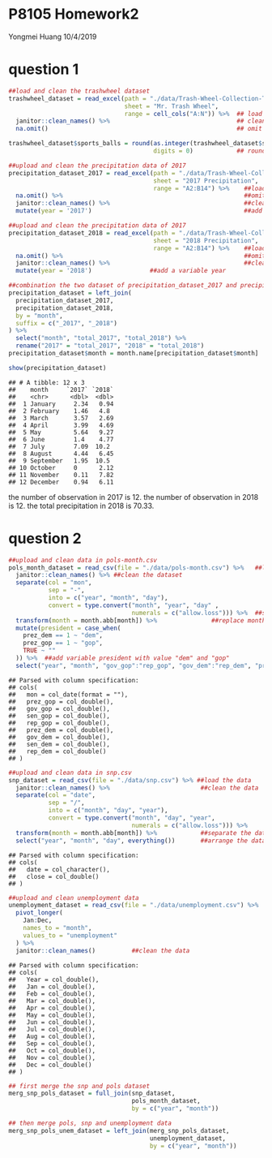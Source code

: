 P8105 Homework2
================
Yongmei Huang
10/4/2019

# question 1

``` r
##load and clean the trashwheel dataset
trashwheel_dataset = read_excel(path = "./data/Trash-Wheel-Collection-Totals-8-6-19.xlsx", 
                                sheet = "Mr. Trash Wheel",
                                range = cell_cols("A:N")) %>%  ## load the xlsx file
  janitor::clean_names() %>%                                   ## clean the dataset
  na.omit()                                                    ## omit row with NULL data    

trashwheel_dataset$sports_balls = round(as.integer(trashwheel_dataset$sports_balls), 
                                        digits = 0)            ## round the sports balls to nearest inter
```

``` r
##upload and clean the precipitation data of 2017
precipitation_dataset_2017 = read_excel(path = "./data/Trash-Wheel-Collection-Totals-8-6-19.xlsx", 
                                        sheet = "2017 Precipitation", 
                                        range = "A2:B14") %>%    ##load the precipitation data of 2017
  na.omit() %>%                                                  ##omit rows without precipitation data
  janitor::clean_names() %>%                                     ##clean data
  mutate(year = '2017')                                          ##add a variable year
```

``` r
##upload and clean the precipitation data of 2017
precipitation_dataset_2018 = read_excel(path = "./data/Trash-Wheel-Collection-Totals-8-6-19.xlsx", 
                                        sheet = "2018 Precipitation", 
                                        range = "A2:B14") %>%    ##load the precipitation data of 2017
  na.omit() %>%                                                  ##omit rows without precipitation data
  janitor::clean_names() %>%                                     ##clean data
  mutate(year = '2018')                ##add a variable year
```

``` r
##combination the two dataset of precipitation_dataset_2017 and precipitation_dataset_2018
precipitation_dataset = left_join(
  precipitation_dataset_2017, 
  precipitation_dataset_2018, 
  by = "month",
  suffix = c("_2017", "_2018")
) %>% 
  select("month", "total_2017", "total_2018") %>% 
  rename("2017" = "total_2017", "2018" = "total_2018") 
precipitation_dataset$month = month.name[precipitation_dataset$month]

show(precipitation_dataset)
```

    ## # A tibble: 12 x 3
    ##    month     `2017` `2018`
    ##    <chr>      <dbl>  <dbl>
    ##  1 January     2.34   0.94
    ##  2 February    1.46   4.8 
    ##  3 March       3.57   2.69
    ##  4 April       3.99   4.69
    ##  5 May         5.64   9.27
    ##  6 June        1.4    4.77
    ##  7 July        7.09  10.2 
    ##  8 August      4.44   6.45
    ##  9 September   1.95  10.5 
    ## 10 October     0      2.12
    ## 11 November    0.11   7.82
    ## 12 December    0.94   6.11

the number of observation in 2017 is 12. the number of observation in
2018 is 12. the total precipitation in 2018 is 70.33.

# question 2

``` r
##upload and clean data in pols-month.csv
pols_month_dataset = read_csv(file = "./data/pols-month.csv") %>%   ##load pols-month.csv
  janitor::clean_names() %>% ##clean the dataset
  separate(col = "mon", 
           sep = "-", 
           into = c("year", "month", "day"), 
           convert = type.convert("month", "year", "day" , 
                                  numerals = c("allow.loss"))) %>%  ##separate to year, month, day, and transfer month format "01" "02"... to "1", "2)
  transform(month = month.abb[month]) %>%               ##replace month number with month name
  mutate(president = case_when(
    prez_dem == 1 ~ "dem",
    prez_gop == 1 ~ "gop",
    TRUE ~ ""
  )) %>%  ##add variable president with value "dem" and "gop"
  select("year", "month", "gov_gop":"rep_gop", "gov_dem":"rep_dem", "president") ##remove prez_gop, prez_dem and day variable
```

    ## Parsed with column specification:
    ## cols(
    ##   mon = col_date(format = ""),
    ##   prez_gop = col_double(),
    ##   gov_gop = col_double(),
    ##   sen_gop = col_double(),
    ##   rep_gop = col_double(),
    ##   prez_dem = col_double(),
    ##   gov_dem = col_double(),
    ##   sen_dem = col_double(),
    ##   rep_dem = col_double()
    ## )

``` r
##upload and clean data in snp.csv
snp_dataset = read_csv(file = "./data/snp.csv") %>% ##load the data
  janitor::clean_names() %>%                         ##clean the data
  separate(col = "date", 
           sep = "/", 
           into = c("month", "day", "year"), 
           convert = type.convert("month", "day", "year", 
                                  numerals = c("allow.loss"))) %>% 
  transform(month = month.abb[month]) %>%            ##separate the data
  select("year", "month", "day", everything())       ##arrange the data
```

    ## Parsed with column specification:
    ## cols(
    ##   date = col_character(),
    ##   close = col_double()
    ## )

``` r
##upload and clean unemployment data
unemployment_dataset = read_csv(file = "./data/unemployment.csv") %>% 
  pivot_longer(
    Jan:Dec,
    names_to = "month",
    values_to = "unemployment"
  ) %>% 
  janitor::clean_names()          ##clean the data
```

    ## Parsed with column specification:
    ## cols(
    ##   Year = col_double(),
    ##   Jan = col_double(),
    ##   Feb = col_double(),
    ##   Mar = col_double(),
    ##   Apr = col_double(),
    ##   May = col_double(),
    ##   Jun = col_double(),
    ##   Jul = col_double(),
    ##   Aug = col_double(),
    ##   Sep = col_double(),
    ##   Oct = col_double(),
    ##   Nov = col_double(),
    ##   Dec = col_double()
    ## )

``` r
## first merge the snp and pols dataset
merg_snp_pols_dataset = full_join(snp_dataset, 
                                  pols_month_dataset, 
                                  by = c("year", "month"))

## then merge pols, snp and unemployment data
merg_snp_pols_unem_dataset = left_join(merg_snp_pols_dataset, 
                                       unemployment_dataset, 
                                       by = c("year", "month"))
```
